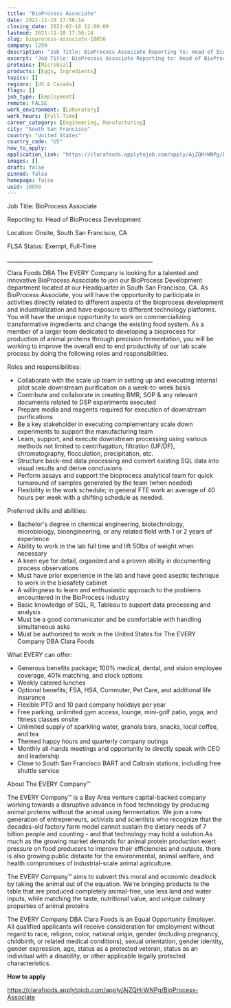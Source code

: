 ```yaml
---
title: "BioProcess Associate"
date: 2021-11-18 17:56:14
closing_date: 2022-02-18 12:00:00
lastmod: 2021-11-18 17:56:14
slug: bioprocess-associate-10050
company: 1299
description: "Job Title: BioProcess Associate Reporting to: Head of BioProcess Development Location: Onsite, South San Francisco, CAFLSA Status: Exempt, Full-Time _____________________________________________________"
excerpt: "Job Title: BioProcess Associate Reporting to: Head of BioProcess Development Location: Onsite, South San Francisco, CAFLSA Status: Exempt, Full-Time _____________________________________________________"
proteins: [Microbial]
products: [Eggs, Ingredients]
topics: []
regions: [US & Canada]
flags: []
job_type: [Employment]
remote: FALSE
work_environment: [Laboratory]
work_hours: [Full-Time]
career_category: [Engineering, Manufacturing]
city: "South San Francisco"
country: "United States"
country_code: "US"
how_to_apply: 
application_link: "https://clarafoods.applytojob.com/apply/AjZQHrWNPg/BioProcess-Associate"
images: []
draft: false
pinned: false
homepage: false
uuid: 10050
---
```

Job Title: BioProcess Associate 

Reporting to: Head of BioProcess Development 

Location: Onsite, South San Francisco, CA

FLSA Status: Exempt, Full-Time 

\_\_\_\_\_\_\_\_\_\_\_\_\_\_\_\_\_\_\_\_\_\_\_\_\_\_\_\_\_\_\_\_\_\_\_\_\_\_\_\_\_\_\_\_\_\_\_\_\_\_\_\_\_

Clara Foods DBA The EVERY Company is looking for a talented and
innovative BioProcess Associate to join our BioProcess Development
department located at our Headquarter in South San Francisco, CA. As
BioProcess Associate, you will have the opportunity to participate in
activities directly related to different aspects of the bioprocess
development and industrialization and have exposure to different
technology platforms. You will have the unique opportunity to work on
commercializing transformative ingredients and change the existing food
system. As a member of a larger team dedicated to developing a
bioprocess for production of animal proteins through precision
fermentation, you will be working to improve the overall end to end
productivity of our lab scale process by doing the following roles and
responsibilities.

Roles and responsibilities:

-   Collaborate with the scale up team in setting up and executing
    internal pilot scale downstream purification on a week-to-week basis
-   Contribute and collaborate in creating BMR, SOP & any relevant
    documents related to DSP experiments executed
-   Prepare media and reagents required for execution of downstream
    purifications
-   Be a key stakeholder in executing complementary scale down
    experiments to support the manufacturing team
-   Learn, support, and execute downstream processing using various
    methods not limited to centrifugation, filtration (UF/DF),
    chromatography, flocculation, precipitation, etc.
-   Structure back-end data processing and convert existing SQL data
    into visual results and derive conclusions
-   Perform assays and support the bioprocess analytical team for quick
    turnaround of samples generated by the team (when needed)
-   Flexibility in the work schedule; in general FTE work an average of
    40 hours per week with a shifting schedule as needed. 

Preferred skills and abilities:

-   Bachelor\'s degree in chemical engineering, biotechnology,
    microbiology, bioengineering, or any related field with 1 or 2 years
    of experience
-   Ability to work in the lab full time and lift 50lbs of weight when
    necessary
-   A keen eye for detail, organized and a proven ability in documenting
    process observations
-   Must have prior experience in the lab and have good aseptic
    technique to work in the biosafety cabinet
-   A willingness to learn and enthusiastic approach to the problems
    encountered in the BioProcess industry
-   Basic knowledge of SQL, R, Tableau to support data processing and
    analysis
-   Must be a good communicator and be comfortable with handling
    simultaneous asks
-   Must be authorized to work in the United States for The EVERY
    Company DBA Clara Foods

What EVERY can offer:

-   Generous benefits package; 100% medical, dental, and vision employee
    coverage, 401k matching, and stock options
-   Weekly catered lunches
-   Optional benefits; FSA, HSA, Commuter, Pet Care, and additional life
    insurance
-   Flexible PTO and 10 paid company holidays per year
-   Free parking, unlimited gym access, lounge, mini-golf patio, yoga,
    and fitness classes onsite
-   Unlimited supply of sparkling water, granola bars, snacks, local
    coffee, and tea
-   Themed happy hours and quarterly company outings
-   Monthly all-hands meetings and opportunity to directly speak with
    CEO and leadership
-   Close to South San Francisco BART and Caltrain stations, including
    free shuttle service

About The EVERY Company™

The EVERY Company™ is a Bay Area venture capital-backed company working
towards a disruptive advance in food technology by producing animal
proteins without the animal using fermentation. We join a new generation
of entrepreneurs, activists and scientists who recognize that the
decades-old factory farm model cannot sustain the dietary needs of 7
billion people and counting - and that technology may hold a solution.As
much as the growing market demands for animal protein production exert
pressure on food producers to improve their efficiencies and outputs,
there is also growing public distaste for the environmental, animal
welfare, and health compromises of industrial-scale animal agriculture.

The EVERY Company™ aims to subvert this moral and economic deadlock by
taking the animal out of the equation. We're bringing products to the
table that are produced completely animal-free, use less land and water
inputs, while matching the taste, nutritional value, and unique culinary
properties of animal proteins

The EVERY Company DBA Clara Foods is an Equal Opportunity Employer. All
qualified applicants will receive consideration for employment without
regard to race, religion, color, national origin, gender (including
pregnancy, childbirth, or related medical conditions), sexual
orientation, gender identity, gender expression, age, status as a
protected veteran, status as an individual with a disability, or other
applicable legally protected characteristics.


**How to apply**


<https://clarafoods.applytojob.com/apply/AjZQHrWNPg/BioProcess-Associate>
